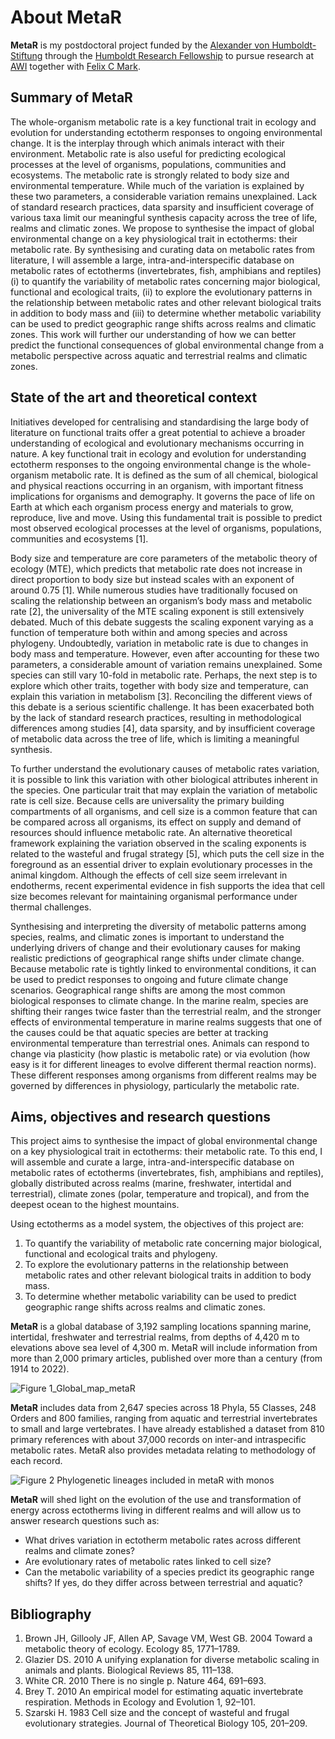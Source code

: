 # About MetaR
 
**MetaR** is my postdoctoral project funded by the [Alexander von Humboldt-Stiftung](https://www.humboldt-foundation.de/en/) through the [Humboldt Research Fellowship](https://www.humboldt-foundation.de/en/apply/sponsorship-programmes/humboldt-research-fellowship) to pursue research at [AWI](https://www.awi.de/en/) together with [Felix C Mark](https://www.awi.de/en/about-us/organisation/staff/single-view/felix-christopher-mark.html).

## Summary of MetaR

The whole-organism metabolic rate is a key functional trait in ecology and evolution for understanding ectotherm responses to ongoing environmental change. It is the interplay through which animals interact with their environment. Metabolic rate is also useful for predicting ecological processes at the level of organisms, populations, communities and ecosystems. The metabolic rate is strongly related to body size and environmental temperature. While much of the variation is explained by these two parameters, a considerable variation remains unexplained. Lack of standard research practices, data sparsity and insufficient coverage of various taxa limit our meaningful synthesis capacity across the tree of life, realms and climatic zones. We propose to synthesise the impact of global environmental change on a key physiological trait in ectotherms: their metabolic rate. By synthesising and curating data on metabolic rates from literature, I will assemble a large, intra-and-interspecific database on metabolic rates of ectotherms (invertebrates, fish, amphibians and reptiles) (i) to quantify the variability of metabolic rates concerning major biological, functional and ecological traits, (ii) to explore the evolutionary patterns in the relationship between metabolic rates and other relevant biological traits in addition to body mass and (iii) to determine whether metabolic variability can be used to predict geographic range shifts across realms and climatic zones. This work will further our understanding of how we can better predict the functional consequences of global environmental change from a metabolic perspective across aquatic and terrestrial realms and climatic zones.

## State of the art and theoretical context

Initiatives developed for centralising and standardising the large body of literature on functional traits offer a great potential to achieve a broader understanding of ecological and evolutionary mechanisms occurring in nature. A key functional trait in ecology and evolution for understanding ectotherm responses to the ongoing environmental change is the whole-organism metabolic rate. It is defined as the sum of all chemical, biological and physical reactions occurring in an organism, with important fitness implications for organisms and demography. It governs the pace of life on Earth at which each organism process energy and materials to grow, reproduce, live and move. Using this fundamental trait is possible to predict most observed ecological processes at the level of organisms, populations, communities and ecosystems [1].

Body size and temperature are core parameters of the metabolic theory of ecology (MTE), which predicts that metabolic rate does not increase in direct proportion to body size but instead scales with an exponent of around 0.75 [1]. While numerous studies have traditionally focused on scaling the relationship between an organism’s body mass and metabolic rate [2], the universality of the MTE scaling exponent is still extensively debated. Much of this debate suggests the scaling exponent varying as a function of temperature both within and among species and across phylogeny. Undoubtedly, variation in metabolic rate is due to changes in body mass and temperature. However, even after accounting for these two parameters, a considerable amount of variation remains unexplained. Some species can still vary 10-fold in metabolic rate. Perhaps, the next step is to explore which other traits, together with body size and temperature, can explain this variation in metabolism [3]. Reconciling the different views of this debate is a serious scientific challenge. It has been exacerbated both by the lack of standard research practices, resulting in methodological differences among studies [4], data sparsity, and by insufficient coverage of metabolic data across the tree of life, which is limiting a meaningful synthesis. 

To further understand the evolutionary causes of metabolic rates variation, it is possible to link this variation with other biological attributes inherent in the species. One particular trait that may explain the variation of metabolic rate is cell size. Because cells are universality the primary building compartments of all organisms, and cell size is a common feature that can be compared across all organisms, its effect on supply and demand of resources should influence metabolic rate. An alternative theoretical framework explaining the variation observed in the scaling exponents is related to the wasteful and frugal strategy [5], which puts the cell size in the foreground as an essential driver to explain evolutionary processes in the animal kingdom. Although the effects of cell size seem irrelevant in endotherms, recent experimental evidence in fish supports the idea that cell size becomes relevant for maintaining organismal performance under thermal challenges.

Synthesising and interpreting the diversity of metabolic patterns among species, realms, and climatic zones is important to understand the underlying drivers of change and their evolutionary causes for making realistic predictions of geographical range shifts under climate change. Because metabolic rate is tightly linked to environmental conditions, it can be used to predict responses to ongoing and future climate change scenarios. Geographical range shifts are among the most common biological responses to climate change. In the marine realm, species are shifting their ranges twice faster than the terrestrial realm, and the stronger effects of environmental temperature in marine realms suggests that one of the causes could be that aquatic species are better at tracking environmental temperature than terrestrial ones. Animals can respond to change via plasticity (how plastic is metabolic rate) or via evolution (how easy is it for different lineages to evolve different thermal reaction norms). These different responses among organisms from different realms may be governed by differences in physiology, particularly the metabolic rate.

## Aims, objectives and research questions
This project aims to synthesise the impact of global environmental change on a key physiological trait in ectotherms: their metabolic rate. To this end, I will assemble and curate a large, intra-and-interspecific database on metabolic rates of ectotherms (invertebrates, fish, amphibians and reptiles), globally distributed across realms (marine, freshwater, intertidal and terrestrial), climate zones (polar, temperature and tropical), and from the deepest ocean to the highest mountains.

Using ectotherms as a model system, the objectives of this project are:
1.	To quantify the variability of metabolic rate concerning major biological, functional and ecological traits and phylogeny.
2.	To explore the evolutionary patterns in the relationship between metabolic rates and other relevant biological traits in addition to body mass.
3.	To determine whether metabolic variability can be used to predict geographic range shifts across realms and climatic zones.

**MetaR** is a global database of 3,192 sampling locations spanning marine, intertidal, freshwater and terrestrial realms, from depths of 4,420 m to elevations above sea level of 4,300 m. MetaR will include information from more than 2,000 primary articles, published over more than a century (from 1914 to 2022).

![Figure 1_Global_map_metaR](https://user-images.githubusercontent.com/57069034/175792043-39c0343c-0414-4317-99ad-aadc27350de4.png)

**MetaR** includes data from 2,647 species across 18 Phyla, 55 Classes, 248 Orders and 800 families, ranging from aquatic and terrestrial invertebrates to small and large vertebrates. I have already established a dataset from 810 primary references with about 37,000 records on inter-and intraspecific metabolic rates. MetaR also provides metadata relating to methodology  of each record.

![Figure 2 Phylogenetic lineages included in metaR with monos](https://user-images.githubusercontent.com/57069034/175792168-6eb97aa8-796a-4ccf-97b5-8d71e0709df3.png)

**MetaR** will shed light on the evolution of the use and transformation of energy across ectotherms living in different realms and will allow us to answer research questions such as: 

- What drives variation in ectotherm metabolic rates across different realms and   climate zones?
- Are evolutionary rates of metabolic rates linked to cell size? 
- Can the metabolic variability of a species predict its geographic range shifts? If yes, do they differ across between terrestrial and aquatic? 

## Bibliography
1.	Brown JH, Gillooly JF, Allen AP, Savage VM, West GB. 2004 Toward a metabolic theory of ecology. Ecology 85, 1771–1789.
2.	Glazier DS. 2010 A unifying explanation for diverse metabolic scaling in animals and plants. Biological Reviews 85, 111–138.
3.	White CR. 2010 There is no single p. Nature 464, 691–693.
4.	Brey T. 2010 An empirical model for estimating aquatic invertebrate respiration. Methods in Ecology and Evolution 1, 92–101.
5.	Szarski H. 1983 Cell size and the concept of wasteful and frugal evolutionary strategies. Journal of Theoretical Biology 105, 201–209.
